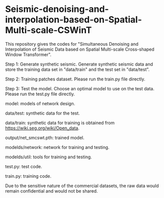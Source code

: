 # Seismic-denoising-and-interpolation-based-on-Spatial-Multi-scale-CSWinT
This repository gives the codes for "Simultaneous Denoising and Interpolation of Seismic Data based on Spatial Multi-scale Cross-shaped Window Transformer".

Step 1: Generate synthetic seismic. 
Generate synthetic seismic data and store the training data set in "data/train" and the test set in "data/test".

Step 2: Training patches dataset. 
Please run the train.py file directly.

Step 3: Test the model. 
Choose an optimal model to use on the test data. Please run the test.py file directly.


model: models of network design.

data/test: synthetic data for the test.

data/train: synthetic data for training is obtained from https://wiki.seg.org/wiki/Open_data.

output/net_smcswt.pth: trained model.

modelds/network: network for training and testing.

modelds/util: tools for training and testing.

test.py: test code.

train.py: training code.

Due to the sensitive nature of the commercial datasets, the raw data would remain confidential and would not be shared.
